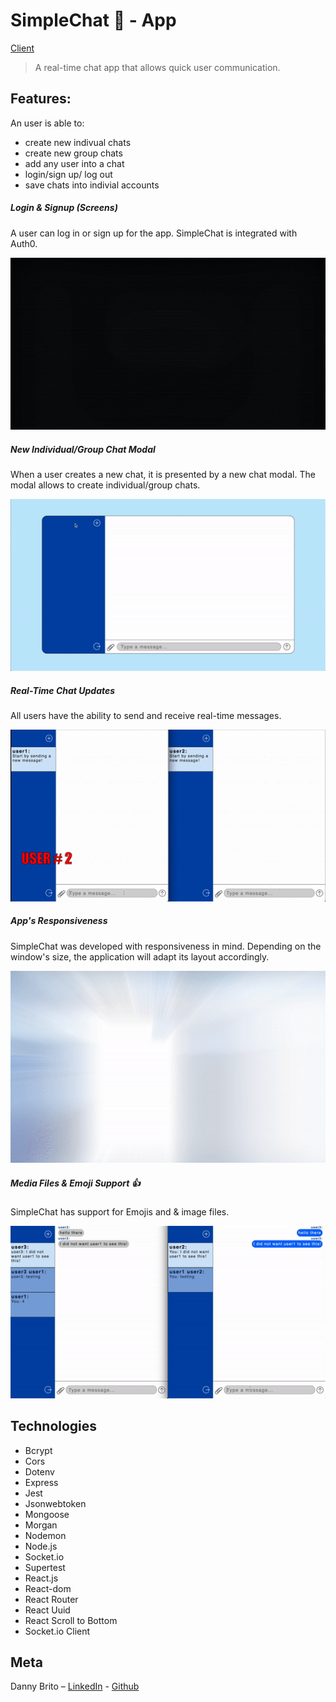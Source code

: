 # SimpleChat 💭 - App
[Client](https://github.com/DannyBrito/Eclone-client)
> A real-time chat app that allows quick user communication.


## Features:
An user is able to:
<ul> 
    <li />create new indivual chats
    <li />create new group chats
    <li /> add any user into a chat
    <li /> login/sign up/ log out
    <li /> save chats into indivial accounts
</ul>

##### Login & Signup (Screens)
A user can log in or sign up for the app. SimpleChat is integrated with Auth0.

![](./docs/login-signup.gif)

##### New Individual/Group Chat Modal
When a user creates a new chat, it is presented by a new chat modal. The modal allows to create individual/group chats.

![](./docs/new-chat-modal.gif)

##### Real-Time Chat Updates
All users have the ability to send and receive real-time messages.

![](./docs/live-chat.gif)

##### App's Responsiveness
SimpleChat was developed with responsiveness in mind. Depending on the window's size, the application will adapt its layout accordingly.

![](./docs/responsive.gif)

##### Media Files & Emoji Support 👍
SimpleChat has support for Emojis and & image files.

![](./docs/emoji-support.gif)

## Technologies


<ul>
<li />Bcrypt
<li />Cors
<li />Dotenv
<li />Express
<li />Jest
<li />Jsonwebtoken
<li />Mongoose
<li />Morgan
<li />Nodemon
<li />Node.js
<li />Socket.io
<li />Supertest
<li />React.js
<li />React-dom
<li />React Router
<li />React Uuid
<li />React Scroll to Bottom
<li />Socket.io Client
</ul>

## Meta

Danny Brito – [LinkedIn](https://www.linkedin.com/in/dannybrito) - [Github](https://github.com/DannyBrito)


